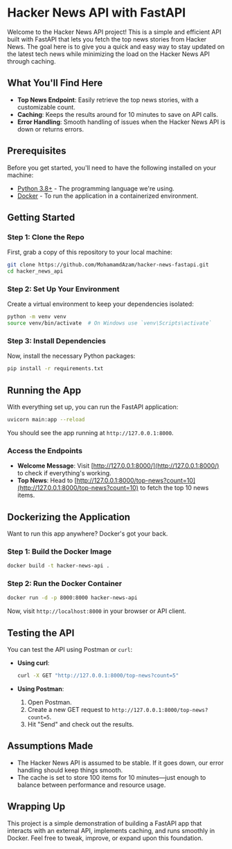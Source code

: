 
# Hacker News API with FastAPI

Welcome to the Hacker News API project! This is a simple and efficient API built with FastAPI that lets you fetch the top news stories from Hacker News. The goal here is to give you a quick and easy way to stay updated on the latest tech news while minimizing the load on the Hacker News API through caching.

## What You'll Find Here

- **Top News Endpoint**: Easily retrieve the top news stories, with a customizable count.
- **Caching**: Keeps the results around for 10 minutes to save on API calls.
- **Error Handling**: Smooth handling of issues when the Hacker News API is down or returns errors.

## Prerequisites

Before you get started, you'll need to have the following installed on your machine:

- [Python 3.8+](https://www.python.org/downloads/) - The programming language we're using.
- [Docker](https://docs.docker.com/get-docker/) - To run the application in a containerized environment.

## Getting Started

### Step 1: Clone the Repo

First, grab a copy of this repository to your local machine:

```sh
git clone https://github.com/MohamamdAzam/hacker-news-fastapi.git
cd hacker_news_api
```

### Step 2: Set Up Your Environment

Create a virtual environment to keep your dependencies isolated:

```sh
python -m venv venv
source venv/bin/activate  # On Windows use `venv\Scripts\activate`
```

### Step 3: Install Dependencies

Now, install the necessary Python packages:

```sh
pip install -r requirements.txt
```

## Running the App

With everything set up, you can run the FastAPI application:

```sh
uvicorn main:app --reload
```

You should see the app running at `http://127.0.0.1:8000`.

### Access the Endpoints

- **Welcome Message**: Visit [http://127.0.0.1:8000/](http://127.0.0.1:8000/) to check if everything's working.
- **Top News**: Head to [http://127.0.0.1:8000/top-news?count=10](http://127.0.0.1:8000/top-news?count=10) to fetch the top 10 news items.

## Dockerizing the Application

Want to run this app anywhere? Docker's got your back.

### Step 1: Build the Docker Image

```sh
docker build -t hacker-news-api .
```

### Step 2: Run the Docker Container

```sh
docker run -d -p 8000:8000 hacker-news-api
```

Now, visit `http://localhost:8000` in your browser or API client.

## Testing the API

You can test the API using Postman or `curl`:

- **Using curl**:

  ```sh
  curl -X GET "http://127.0.0.1:8000/top-news?count=5"
  ```

- **Using Postman**:

  1. Open Postman.
  2. Create a new GET request to `http://127.0.0.1:8000/top-news?count=5`.
  3. Hit "Send" and check out the results.

## Assumptions Made

- The Hacker News API is assumed to be stable. If it goes down, our error handling should keep things smooth.
- The cache is set to store 100 items for 10 minutes—just enough to balance between performance and resource usage.

## Wrapping Up

This project is a simple demonstration of building a FastAPI app that interacts with an external API, implements caching, and runs smoothly in Docker. Feel free to tweak, improve, or expand upon this foundation.
